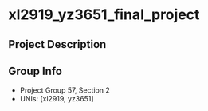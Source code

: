 # xl2919_yz3651_final_project
## Project Description


## Group Info
- Project Group 57, Section 2
- UNIs: [xl2919, yz3651]
